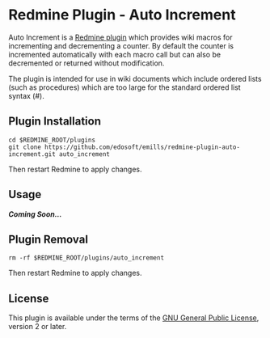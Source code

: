 Redmine Plugin - Auto Increment
=============================

Auto Increment is a [Redmine plugin](http://www.redmine.org/projects/redmine/wiki/Plugins) which provides wiki macros for incrementing and decrementing a counter. By default the counter is incremented automatically with each macro call but can also be decremented or returned without modification.

The plugin is intended for use in wiki documents which include ordered lists (such as procedures) which are too large for the standard ordered list syntax (#).

## Plugin Installation

```
cd $REDMINE_ROOT/plugins
git clone https://github.com/edosoft/emills/redmine-plugin-auto-increment.git auto_increment
```
Then restart Redmine to apply changes.

## Usage

*__Coming Soon...__*

## Plugin Removal 

```
rm -rf $REDMINE_ROOT/plugins/auto_increment
```
Then restart Redmine to apply changes.

License
-------

This plugin is available under the terms of the [GNU General Public License](http://www.gnu.org/licenses/gpl-2.0.html), version 2 or later.
